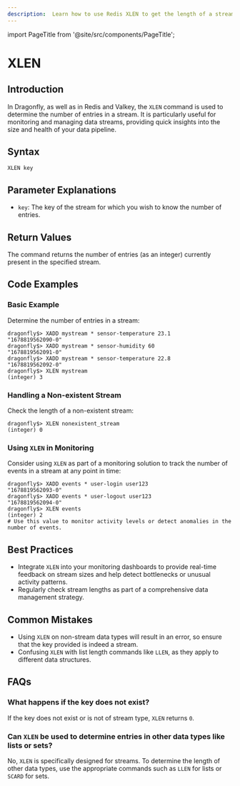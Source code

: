 ```yaml
---
description:  Learn how to use Redis XLEN to get the length of a stream.
---
```


import PageTitle from '@site/src/components/PageTitle';

# XLEN

<PageTitle title="Redis XLEN Command (Documentation) | Dragonfly" />

## Introduction

In Dragonfly, as well as in Redis and Valkey, the `XLEN` command is used to determine the number of entries in a stream.
It is particularly useful for monitoring and managing data streams, providing quick insights into the size and health of your data pipeline.

## Syntax

```shell
XLEN key
```

## Parameter Explanations

- `key`: The key of the stream for which you wish to know the number of entries.

## Return Values

The command returns the number of entries (as an integer) currently present in the specified stream.

## Code Examples

### Basic Example

Determine the number of entries in a stream:

  
```shell
dragonfly$> XADD mystream * sensor-temperature 23.1
"1678819562090-0"
dragonfly$> XADD mystream * sensor-humidity 60
"1678819562091-0"
dragonfly$> XADD mystream * sensor-temperature 22.8
"1678819562092-0"
dragonfly$> XLEN mystream
(integer) 3
```

### Handling a Non-existent Stream

Check the length of a non-existent stream:

  
```shell
dragonfly$> XLEN nonexistent_stream
(integer) 0
```

### Using `XLEN` in Monitoring

Consider using `XLEN` as part of a monitoring solution to track the number of events in a stream at any point in time:

  
```shell
dragonfly$> XADD events * user-login user123
"1678819562093-0"
dragonfly$> XADD events * user-logout user123
"1678819562094-0"
dragonfly$> XLEN events
(integer) 2
# Use this value to monitor activity levels or detect anomalies in the number of events.
```

## Best Practices

- Integrate `XLEN` into your monitoring dashboards to provide real-time feedback on stream sizes and help detect bottlenecks or unusual activity patterns.
- Regularly check stream lengths as part of a comprehensive data management strategy.

## Common Mistakes

- Using `XLEN` on non-stream data types will result in an error, so ensure that the key provided is indeed a stream.
- Confusing `XLEN` with list length commands like `LLEN`, as they apply to different data structures.

## FAQs

### What happens if the key does not exist?

If the key does not exist or is not of stream type, `XLEN` returns `0`.

### Can `XLEN` be used to determine entries in other data types like lists or sets?

No, `XLEN` is specifically designed for streams.
To determine the length of other data types, use the appropriate commands such as `LLEN` for lists or `SCARD` for sets.